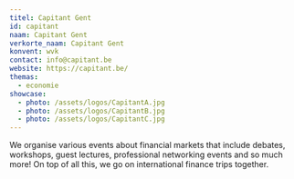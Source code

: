 ```yaml
---
titel: Capitant Gent
id: capitant
naam: Capitant Gent
verkorte_naam: Capitant Gent
konvent: wvk
contact: info@capitant.be
website: https://capitant.be/
themas:
  - economie
showcase:
  - photo: /assets/logos/CapitantA.jpg
  - photo: /assets/logos/CapitantB.jpg
  - photo: /assets/logos/CapitantC.jpg
---
```


We organise various events about financial markets that include debates, workshops, guest lectures, professional networking events and so much more! On top of all this, we go on international finance trips together.
